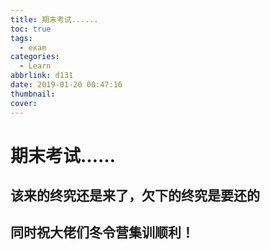 ```yaml
---
title: 期末考试......
toc: true
tags:
  - exam
categories:
  - Learn
abbrlink: d131
date: 2019-01-20 00:47:16
thumbnail:
cover:
---
```


# 期末考试……

## 该来的终究还是来了，欠下的终究是要还的

## 同时祝大佬们冬令营集训顺利！